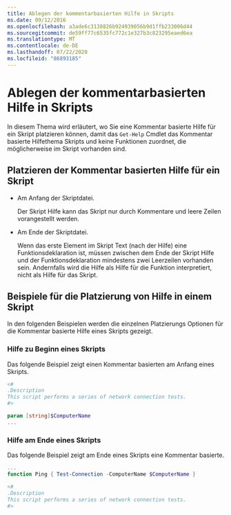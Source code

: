 ```yaml
---
title: Ablegen der kommentarbasierten Hilfe in Skripts
ms.date: 09/12/2016
ms.openlocfilehash: a3ade6c3138826b924939056b9d1ffb233006d44
ms.sourcegitcommit: de59ff77c6535fc772c1e327b3c823295eaed6ea
ms.translationtype: MT
ms.contentlocale: de-DE
ms.lasthandoff: 07/22/2020
ms.locfileid: "86893185"
---
```

# <a name="placing-comment-based-help-in-scripts"></a>Ablegen der kommentarbasierten Hilfe in Skripts

In diesem Thema wird erläutert, wo Sie eine Kommentar basierte Hilfe für ein Skript platzieren können, damit das `Get-Help` Cmdlet das Kommentar basierte Hilfethema Skripts und keine Funktionen zuordnet, die möglicherweise im Skript vorhanden sind.

## <a name="where-to-place-comment-based-help-for-a-script"></a>Platzieren der Kommentar basierten Hilfe für ein Skript

- Am Anfang der Skriptdatei.

  Der Skript Hilfe kann das Skript nur durch Kommentare und leere Zeilen vorangestellt werden.

- Am Ende der Skriptdatei.

  Wenn das erste Element im Skript Text (nach der Hilfe) eine Funktionsdeklaration ist, müssen zwischen dem Ende der Skript Hilfe und der Funktionsdeklaration mindestens zwei Leerzeilen vorhanden sein. Andernfalls wird die Hilfe als Hilfe für die Funktion interpretiert, nicht als Hilfe für das Skript.

## <a name="examples-of-help-placement-in-a-script"></a>Beispiele für die Platzierung von Hilfe in einem Skript

In den folgenden Beispielen werden die einzelnen Platzierungs Optionen für die Kommentar basierte Hilfe eines Skripts gezeigt.

### <a name="help-at-the-beginning-of-a-script"></a>Hilfe zu Beginn eines Skripts

Das folgende Beispiel zeigt einen Kommentar basierten am Anfang eines Skripts.

```powershell
<#
.Description
This script performs a series of network connection tests.
#>

param [string]$ComputerName
...
```

### <a name="help-at-the-end-of-a-script"></a>Hilfe am Ende eines Skripts

 Das folgende Beispiel zeigt am Ende eines Skripts eine Kommentar basierte.

```powershell
...
function Ping { Test-Connection -ComputerName $ComputerName }

<#
.Description
This script performs a series of network connection tests.
#>
```
